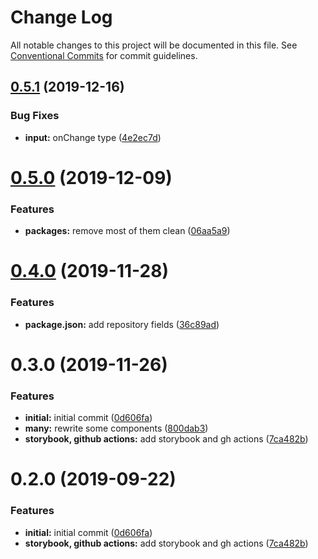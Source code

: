 # Change Log

All notable changes to this project will be documented in this file.
See [Conventional Commits](https://conventionalcommits.org) for commit guidelines.

## [0.5.1](https://github.com/knack-ux/knack-ux/compare/@knack-ux/input@0.5.0...@knack-ux/input@0.5.1) (2019-12-16)


### Bug Fixes

* **input:** onChange type ([4e2ec7d](https://github.com/knack-ux/knack-ux/commit/4e2ec7d))





# [0.5.0](https://github.com/knack-ux/knack-ux/compare/@knack-ux/input@0.4.0...@knack-ux/input@0.5.0) (2019-12-09)


### Features

* **packages:** remove most of them clean ([06aa5a9](https://github.com/knack-ux/knack-ux/commit/06aa5a9))





# [0.4.0](https://github.com/knack-ux/knack-ux/compare/@knack-ux/input@0.3.0...@knack-ux/input@0.4.0) (2019-11-28)


### Features

* **package.json:** add repository fields ([36c89ad](https://github.com/knack-ux/knack-ux/commit/36c89ad))





# 0.3.0 (2019-11-26)


### Features

* **initial:** initial commit ([0d606fa](https://github.com/chrispcode/knack/commit/0d606fa))
* **many:** rewrite some components ([800dab3](https://github.com/chrispcode/knack/commit/800dab3))
* **storybook, github actions:** add storybook and gh actions ([7ca482b](https://github.com/chrispcode/knack/commit/7ca482b))





# 0.2.0 (2019-09-22)


### Features

* **initial:** initial commit ([0d606fa](https://github.com/chrispcode/knack/commit/0d606fa))
* **storybook, github actions:** add storybook and gh actions ([7ca482b](https://github.com/chrispcode/knack/commit/7ca482b))
